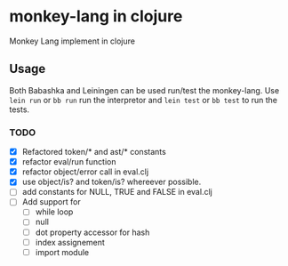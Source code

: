 # monkey-lang in clojure 
Monkey Lang implement in clojure

## Usage
Both Babashka and Leiningen can be used run/test the monkey-lang.
Use `lein run` or `bb run` run the interpretor and `lein test` or 
`bb test` to run the tests.  

### TODO
- [x] Refactored token/* and ast/* constants
- [x] refactor eval/run function
- [x] refactor object/error call in eval.clj
- [x] use object/is? and token/is? whereever possible.
- [ ] add constants for NULL, TRUE and FALSE in eval.clj
- [ ] Add support for
  - [ ] while loop
  - [ ] null 
  - [ ] dot property accessor for hash
  - [ ] index assignement
  - [ ] import module
